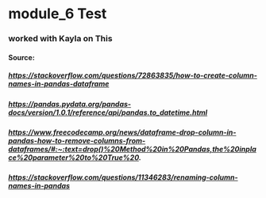 # module_6 Test

### worked with Kayla on This 
#### Source: 
##### https://stackoverflow.com/questions/72863835/how-to-create-column-names-in-pandas-dataframe 
##### https://pandas.pydata.org/pandas-docs/version/1.0.1/reference/api/pandas.to_datetime.html 
##### https://www.freecodecamp.org/news/dataframe-drop-column-in-pandas-how-to-remove-columns-from-dataframes/#:~:text=drop()%20Method%20in%20Pandas,the%20inplace%20parameter%20to%20True%20.
##### https://stackoverflow.com/questions/11346283/renaming-column-names-in-pandas 